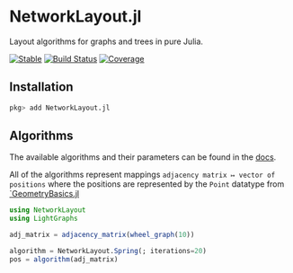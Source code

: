 # NetworkLayout.jl
Layout algorithms for graphs and trees in pure Julia.

[![Stable](https://img.shields.io/badge/docs-stable-blue.svg)](https://juliagraphs.org/NetworkLayout.jl/stable)
[![Build Status](https://github.com/JuliaGraphs/NetworkLayout.jl/workflows/CI/badge.svg)](https://github.com/JuliaGraphs/NetworkLayout.jl/actions)
[![Coverage](https://codecov.io/gh/JuliaGraphs/NetworkLayout.jl/branch/master/graph/badge.svg)](https://codecov.io/gh/JuliaGraphs/NetworkLayout.jl)

## Installation
``` julia
pkg> add NetworkLayout.jl
```
## Algorithms
The available algorithms and their parameters can be found in the
[docs](https://juliagraphs.org/NetworkLayout.jl/stable).


All of the algorithms represent mappings `adjacency matrix ↦ vector of
positions` where the positions are represented by the `Point` datatype from
[`GeometryBasics.jl](https://github.com/JuliaGeometry/GeometryBasics.jl)

``` julia
using NetworkLayout
using LightGraphs

adj_matrix = adjacency_matrix(wheel_graph(10))

algorithm = NetworkLayout.Spring(; iterations=20)
pos = algorithm(adj_matrix)
```
